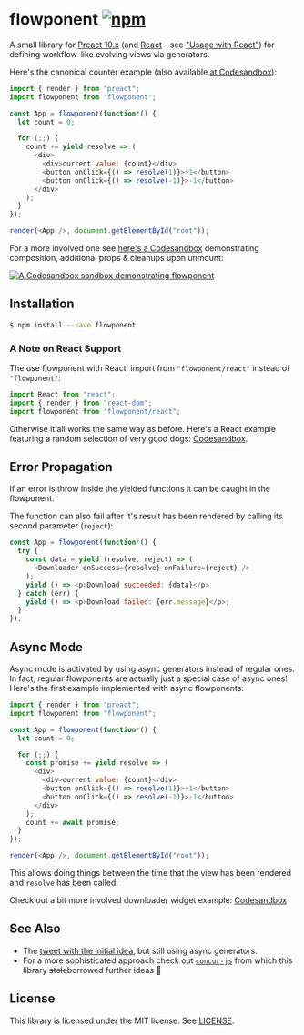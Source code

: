 # flowponent [![npm](https://img.shields.io/npm/v/flowponent.svg)](https://www.npmjs.com/package/flowponent)

A small library for [Preact 10.x](https://preactjs.com/) (and [React](https://reactjs.org/) - see ["Usage with React"](#usage-with-react)) for defining workflow-like evolving views via generators.

Here's the canonical counter example (also available [at Codesandbox](https://codesandbox.io/s/flowponent-in-action-ebfq2)):

```js
import { render } from "preact";
import flowponent from "flowponent";

const App = flowponent(function*() {
  let count = 0;

  for (;;) {
    count += yield resolve => (
      <div>
        <div>current value: {count}</div>
        <button onClick={() => resolve(1)}>+1</button>
        <button onClick={() => resolve(-1)}>-1</button>
      </div>
    );
  }
});

render(<App />, document.getElementById("root"));
```

For a more involved one see [here's a Codesandbox](https://codesandbox.io/s/flowponent-in-action-88vb9) demonstrating composition, additional props & cleanups upon unmount:

[![A Codesandbox sandbox demonstrating flowponent](https://user-images.githubusercontent.com/19776768/70826521-d10e8380-1def-11ea-82fd-0004f1caa6fc.png)](https://codesandbox.io/s/flowponent-in-action-88vb9)

## Installation

```sh
$ npm install --save flowponent
```

### A Note on React Support

The use flowponent with React, import from `"flowponent/react"` instead of `"flowponent"`:

```js
import React from "react";
import { render } from "react-dom";
import flowponent from "flowponent/react";
```

Otherwise it all works the same way as before. Here's a React example featuring a random selection of very good dogs: [Codesandbox](https://codesandbox.io/s/flowponentreact-in-action-8q16y).

## Error Propagation

If an error is throw inside the yielded functions it can be caught in the flowponent.

The function can also fail after it's result has been rendered by calling its second parameter (`reject`):

```js
const App = flowponent(function*() {
  try {
    const data = yield (resolve, reject) => (
      <Downloader onSuccess={resolve} onFailure={reject} />
    );
    yield () => <p>Download succeeded: {data}</p>
  } catch (err) {
    yield () => <p>Download failed: {err.message}</p>;
  }
});
```

## Async Mode

Async mode is activated by using async generators instead of regular ones. In fact, regular flowponents are actually just a special case of async ones! Here's the first example implemented with async flowponents:

```js
import { render } from "preact";
import flowponent from "flowponent";

const App = flowponent(function*() {
  let count = 0;

  for (;;) {
    const promise += yield resolve => (
      <div>
        <div>current value: {count}</div>
        <button onClick={() => resolve(1)}>+1</button>
        <button onClick={() => resolve(-1)}>-1</button>
      </div>
    );
    count += await promise;
  }
});

render(<App />, document.getElementById("root"));
```

This allows doing things between the time that the view has been rendered and `resolve` has been called.

Check out a bit more involved downloader widget example: [Codesandbox](https://codesandbox.io/s/flowponent-async-mode-in-action-97wk1)

## See Also

- The [tweet with the initial idea](https://twitter.com/jviide/status/1204492830594473985), but still using async generators.
- For a more sophisticated approach check out [`concur-js`](https://github.com/ajnsit/concur-js) from which this library ~~stole~~borrowed further ideas 🙂

## License

This library is licensed under the MIT license. See [LICENSE](./LICENSE).
